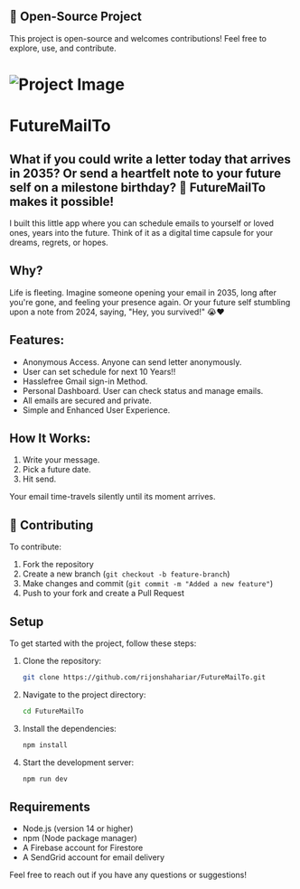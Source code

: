## 🚀 Open-Source Project  
This project is open-source and welcomes contributions! Feel free to explore, use, and contribute.  
 
# ![Project Image](https://github.com/user-attachments/assets/11f93584-5133-4610-8c78-d3ca6c35fd4e)

# FutureMailTo

## What if you could write a letter today that arrives in 2035? Or send a heartfelt note to your future self on a milestone birthday? 🥺 FutureMailTo makes it possible!

I built this little app where you can schedule emails to yourself or loved ones, years into the future. Think of it as a digital time capsule for your dreams, regrets, or hopes.

## Why?
Life is fleeting. Imagine someone opening your email in 2035, long after you're gone, and feeling your presence again. Or your future self stumbling upon a note from 2024, saying, "Hey, you survived!" 😭❤️

## Features:
- Anonymous Access. Anyone can send letter anonymously.
- User can set schedule for next 10 Years!!
- Hasslefree Gmail sign-in Method. 
- Personal Dashboard. User can check status and manage emails.
- All emails are secured and private.
- Simple and Enhanced User Experience.

## How It Works:
1. Write your message.
2. Pick a future date.
3. Hit send.

Your email time-travels silently until its moment arrives.

## 🤝 Contributing  
To contribute:  
1. Fork the repository  
2. Create a new branch (`git checkout -b feature-branch`)  
3. Make changes and commit (`git commit -m "Added a new feature"`)  
4. Push to your fork and create a Pull Request  

## Setup
To get started with the project, follow these steps:

1. Clone the repository:
   ```bash
   git clone https://github.com/rijonshahariar/FutureMailTo.git
   ```
2. Navigate to the project directory:
   ```bash
   cd FutureMailTo
   ```
3. Install the dependencies:
   ```bash
   npm install
   ```
4. Start the development server:
   ```bash
   npm run dev
   ```

## Requirements
- Node.js (version 14 or higher)
- npm (Node package manager)
- A Firebase account for Firestore
- A SendGrid account for email delivery

Feel free to reach out if you have any questions or suggestions!
